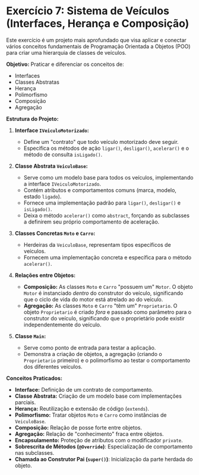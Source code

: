 # Exercício 7: Sistema de Veículos (Interfaces, Herança e Composição)

Este exercício é um projeto mais aprofundado que visa aplicar e conectar vários conceitos fundamentais de Programação Orientada a Objetos (POO) para criar uma hierarquia de classes de veículos.

**Objetivo:**
Praticar e diferenciar os conceitos de:
* Interfaces
* Classes Abstratas
* Herança
* Polimorfismo
* Composição
* Agregação

**Estrutura do Projeto:**

1.  **Interface `IVeiculoMotorizado`:**
    * Define um "contrato" que todo veículo motorizado deve seguir.
    * Especifica os métodos de ação `ligar()`, `desligar()`, `acelerar()` e o método de consulta `isLigado()`.

2.  **Classe Abstrata `VeiculoBase`:**
    * Serve como um modelo base para todos os veículos, implementando a interface `IVeiculoMotorizado`.
    * Contém atributos e comportamentos comuns (marca, modelo, estado `ligado`).
    * Fornece uma implementação padrão para `ligar()`, `desligar()` e `isLigado()`.
    * Deixa o método `acelerar()` como `abstract`, forçando as subclasses a definirem seu próprio comportamento de aceleração.

3.  **Classes Concretas `Moto` e `Carro`:**
    * Herdeiras da `VeiculoBase`, representam tipos específicos de veículos.
    * Fornecem uma implementação concreta e específica para o método `acelerar()`.

4.  **Relações entre Objetos:**
    * **Composição:** As classes `Moto` e `Carro` "possuem um" `Motor`. O objeto `Motor` é instanciado *dentro* do construtor do veículo, significando que o ciclo de vida do motor está atrelado ao do veículo.
    * **Agregação:** As classes `Moto` e `Carro` "têm um" `Proprietario`. O objeto `Proprietario` é criado *fora* e passado como parâmetro para o construtor do veículo, significando que o proprietário pode existir independentemente do veículo.

5.  **Classe `Main`:**
    * Serve como ponto de entrada para testar a aplicação.
    * Demonstra a criação de objetos, a agregação (criando o `Proprietario` primeiro) e o polimorfismo ao testar o comportamento dos diferentes veículos.

**Conceitos Praticados:**
* **Interface:** Definição de um contrato de comportamento.
* **Classe Abstrata:** Criação de um modelo base com implementações parciais.
* **Herança:** Reutilização e extensão de código (`extends`).
* **Polimorfismo:** Tratar objetos `Moto` e `Carro` como instâncias de `VeiculoBase`.
* **Composição:** Relação de posse forte entre objetos.
* **Agregação:** Relação de "conhecimento" fraca entre objetos.
* **Encapsulamento:** Proteção de atributos com o modificador `private`.
* **Sobrescrita de Métodos (`@Override`)**: Especialização de comportamento nas subclasses.
* **Chamada ao Construtor Pai (`super()`)**: Inicialização da parte herdada do objeto.